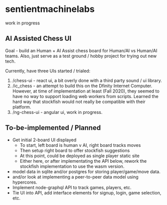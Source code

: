 # sentientmachinelabs

work in progress

## AI Assisted Chess UI

Goal - build an Human + AI Assist chess board for Human/AI vs Human/AI teams.
Also, just serve as a test ground / hobby project for trying out new tech.

Currently, have three UIs started / trialed:

1) /chess-ui - react ui, a bit overly done with a third party sound / ui library.
2) /ic_chess - an attempt to build this on the Dfinity Internet Computer.
However, at time of implementation at least (Fall 2020), they seemed to have no way to
support loading web workers from scripts. Learned the hard way that stockfish
would not really be compatible with their platform.
3) /ng-chess-ui - angular ui, work in progress.

## To-be-implemented / Planned

* Get initial 2-board UI displayed
  - To start, left board is human v AI, right board tracks moves
  - Then setup right board to offer stockfish suggestions
  - At this point, could be deployed as single player static site
  - Either here, or after implementating the API below, rework the stockfish implementation to use the wasm version.
* model data in sqlite and/or postgres for storing player/game/move data.
* and/or look at implementing a peer-to-peer data model using hypercores.
* Implement node-graphql API to track games, players, etc.
* Tie UI into API, add interface elements for signup, login, game selection, etc.
